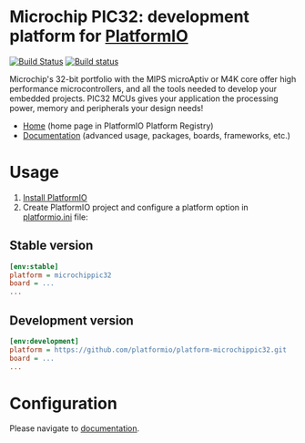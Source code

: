 # Microchip PIC32: development platform for [PlatformIO](http://platformio.org)
[![Build Status](https://travis-ci.org/platformio/platform-microchippic32.svg?branch=develop)](https://travis-ci.org/platformio/platform-microchippic32)
[![Build status](https://ci.appveyor.com/api/projects/status/r1gu34suxrbgfjp9/branch/develop?svg=true)](https://ci.appveyor.com/project/ivankravets/platform-microchippic32/branch/develop)

Microchip's 32-bit portfolio with the MIPS microAptiv or M4K core offer high performance microcontrollers, and all the tools needed to develop your embedded projects. PIC32 MCUs gives your application the processing power, memory and peripherals your design needs!

* [Home](http://platformio.org/platforms/microchippic32) (home page in PlatformIO Platform Registry)
* [Documentation](http://docs.platformio.org/page/platforms/microchippic32.html) (advanced usage, packages, boards, frameworks, etc.)

# Usage

1. [Install PlatformIO](http://platformio.org)
2. Create PlatformIO project and configure a platform option in [platformio.ini](http://docs.platformio.org/page/projectconf.html) file:

## Stable version

```ini
[env:stable]
platform = microchippic32
board = ...
...
```

## Development version

```ini
[env:development]
platform = https://github.com/platformio/platform-microchippic32.git
board = ...
...
```

# Configuration

Please navigate to [documentation](http://docs.platformio.org/page/platforms/microchippic32.html).
